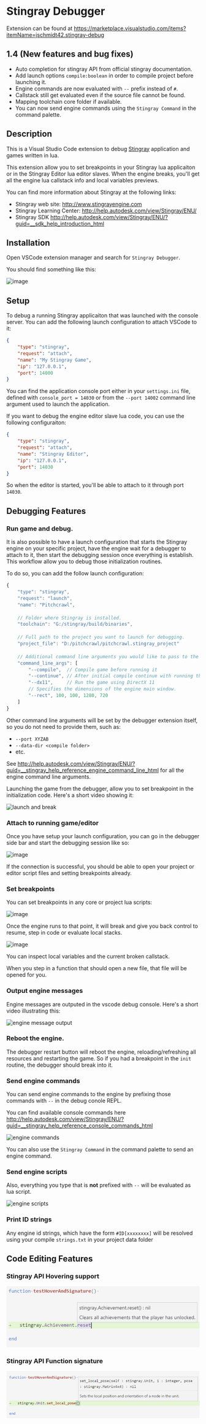 # Stingray Debugger

Extension can be found at <https://marketplace.visualstudio.com/items?itemName=jschmidt42.stingray-debug>

## 1.4 (New features and bug fixes)
* Auto completion for stingray API from official stingray documentation.
* Add launch options `compile:boolean` in order to compile project before launching it.
* Engine commands are now evaluated with `--` prefix instead of `#`.
* Callstack still get evaluated even if the source file cannot be found.
* Mapping toolchain core folder if available.
* You can now send engine commands using the `Stingray Command` in the command palette.

## Description

This is a Visual Studio Code extension to debug [Stingray](http://www.stingrayengine.com)
application and games written in lua.

This extension allow you to set breakpoints in your Stingray lua applicaiton or in the
Stingray Editor lua editor slaves. When the engine breaks, you'll get all the engine lua
callstack info and local variables previews.

You can find more information about Stingray at the following links:

- Stingray web site: <http://www.stingrayengine.com>
- Stingray Learning Center: <http://help.autodesk.com/view/Stingray/ENU/>
- Stingray SDK <http://help.autodesk.com/view/Stingray/ENU/?guid=__sdk_help_introduction_html>

## Installation

Open VSCode extension manager and search for `Stingray Debugger`.

You should find something like this:

![image](https://cloud.githubusercontent.com/assets/4054655/24268552/7b89627a-0fe4-11e7-83e8-f170e0aebfd9.png)

## Setup

To debug a running Stingray applicaiton that was launched with the console server. You can add the following launch configuration to attach VSCode to it:

```json
{
	"type": "stingray",
	"request": "attach",
	"name": "My Stingray Game",
	"ip": "127.0.0.1",
	"port": 14000
}
```

You can find the application console port either in your `settings.ini` file, defined with `console_port = 14030` or from the `--port 14002` command line argument used to launch the application.

If you want to debug the engine editor slave lua code, you can use the following configuraiton:

```json
{
	"type": "stingray",
	"request": "attach",
	"name": "Stingray Editor",
	"ip": "127.0.0.1",
	"port": 14030
}
```

So when the editor is started, you'll be able to attach to it through port `14030`.

## Debugging Features

### Run game and debug.

It is also possible to have a launch configuration that starts the Stingray engine on your specific project, have the engine wait for a debugger to attach to it, then start the debugging session once everything is establish. This workflow allow you to debug those initialization routines.

To do so, you can add the follow launch configuration:

```javascript
{
	"type": "stingray",
	"request": "launch",
	"name": "Pitchcrawl",

	// Folder where Stingray is installed.
	"toolchain": "G:/stingray/build/binaries",

	// Full path to the project you want to launch for debugging.
	"project_file": "D:/pitchcrawl/pitchcrawl.stingray_project"

	// Additional command line arguments you would like to pass to the engine
	"command_line_args": [
		"--compile",  // Compile game before running it
		"--continue", // After initial compile continue with running the game.
		"--dx11",     // Run the game using DirectX 11
		// Specifies the dimensions of the engine main window.
		"--rect", 100, 100, 1280, 720
	]
}
```

Other command line arguments will be set by the debugger extension itself, so you do not need to provide them, such as:

- `--port XYZAB`
- `--data-dir <compile folder>`
- etc.

See <http://help.autodesk.com/view/Stingray/ENU/?guid=__stingray_help_reference_engine_command_line_html> for all the engine command line arguments.

Launching the game from the debugger, allow you to set breakpoint in the initialization code. Here's a short video showing it:

![launch and break](https://cloud.githubusercontent.com/assets/4054655/24307901/5681ec96-109c-11e7-9bfa-6a2f9b962522.gif)

### Attach to running game/editor

Once you have setup your launch configuration, you can go in the debugger side bar and start the debugging session like so:

![image](https://cloud.githubusercontent.com/assets/4054655/24269068/3c2f9192-0fe6-11e7-9d72-da8bc47984ad.png)

If the connection is successful, you should be able to open your project or editor script files and setting breakpoints already.

### Set breakpoints

You can set breakpoints in any core or project lua scripts:

![image](https://cloud.githubusercontent.com/assets/4054655/24269119/65fa0ec6-0fe6-11e7-93bf-ba47f932e74f.png)

Once the engine runs to that point, it will break and give you back control to resume, step in code or evaluate local stacks.

![image](https://cloud.githubusercontent.com/assets/4054655/24269203/be459348-0fe6-11e7-87d0-166d87dae63e.png)

You can inspect local variables and the current broken callstack.

When you step in a function that should open a new file, that file will be opened for you.

### Output engine messages

Engine messages are outputed in the vscode debug console. Here's a short video illustrating this:

![engine message output](https://cloud.githubusercontent.com/assets/4054655/24308807/da2a0008-109f-11e7-970b-5d82953c0fe0.gif)

### Reboot the engine.

The debugger restart button will reboot the engine, reloading/refreshing all resources and restarting the game. So if you had a breakpoint in the `init` routine, the debugger should break into it.

### Send engine commands

You can send engine commands to the engine by prefixing those commands with `--` in the debug conole REPL.

You can find available console commands here <http://help.autodesk.com/view/Stingray/ENU/?guid=__stingray_help_reference_console_commands_html>

![engine commands](https://cloud.githubusercontent.com/assets/4054655/24309894/005f09f4-10a4-11e7-9ff4-1e051381fdbe.gif)

You can also use the `Stingray Command` in the command palette to send an engine command.

### Send engine scripts

Also, everything you type that is **not** prefixed with `--` will be evaluated as lua script.

![engine scripts](https://cloud.githubusercontent.com/assets/4054655/24311675/96443884-10ab-11e7-8b07-2fdc77c279aa.gif)

### Print ID strings

Any engine id strings, which have the form `#ID[xxxxxxxx]` will be resolved using your compile `strings.txt` in your project data folder


## Code Editing Features

### Stingray API Hovering support

![hovering](images/hovering.png)

### Stingray API Function signature

![hovering](images/stingray_api_function_signature.png)